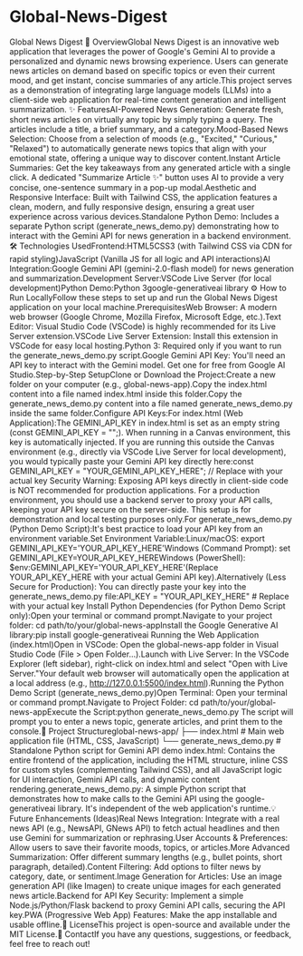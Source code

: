 # Global-News-Digest

Global News Digest
🚀 OverviewGlobal News Digest is an innovative web application that leverages the power of Google's Gemini AI to provide a personalized and dynamic news browsing experience. Users can generate news articles on demand based on specific topics or even their current mood, and get instant, concise summaries of any article.This project serves as a demonstration of integrating large language models (LLMs) into a client-side web application for real-time content generation and intelligent summarization.
✨ FeaturesAI-Powered News Generation: Generate fresh, short news articles on virtually any topic by simply typing a query. The articles include a title, a brief summary, and a category.Mood-Based News Selection: Choose from a selection of moods (e.g., "Excited," "Curious," "Relaxed") to automatically generate news topics that align with your emotional state, offering a unique way to discover content.Instant Article Summaries: Get the key takeaways from any generated article with a single click. A dedicated "Summarize Article
✨" button uses AI to provide a very concise, one-sentence summary in a pop-up modal.Aesthetic and Responsive Interface: Built with Tailwind CSS, the application features a clean, modern, and fully responsive design, ensuring a great user experience across various devices.Standalone Python Demo: Includes a separate Python script (generate_news_demo.py) demonstrating how to interact with the Gemini API for news generation in a backend environment.
🛠️ Technologies UsedFrontend:HTML5CSS3 (with Tailwind CSS via CDN for rapid styling)JavaScript (Vanilla JS for all logic and API interactions)AI Integration:Google Gemini API (gemini-2.0-flash model) for news generation and summarization.Development Server:VSCode Live Server (for local development)Python Demo:Python 3google-generativeai library
⚙️ How to Run LocallyFollow these steps to set up and run the Global News Digest application on your local machine.PrerequisitesWeb Browser: A modern web browser (Google Chrome, Mozilla Firefox, Microsoft Edge, etc.).Text Editor: Visual Studio Code (VSCode) is highly recommended for its Live Server extension.VSCode Live Server Extension: Install this extension in VSCode for easy local hosting.Python 3: Required only if you want to run the generate_news_demo.py script.Google Gemini API Key: You'll need an API key to interact with the Gemini model. Get one for free from Google AI Studio.Step-by-Step SetupClone or Download the Project:Create a new folder on your computer (e.g., global-news-app).Copy the index.html content into a file named index.html inside this folder.Copy the generate_news_demo.py content into a file named generate_news_demo.py inside the same folder.Configure API Keys:For index.html (Web Application):The GEMINI_API_KEY in index.html is set as an empty string (const GEMINI_API_KEY = "";). When running in a Canvas environment, this key is automatically injected. If you are running this outside the Canvas environment (e.g., directly via VSCode Live Server for local development), you would typically paste your Gemini API key directly here:const GEMINI_API_KEY = "YOUR_GEMINI_API_KEY_HERE"; // Replace with your actual key
Security Warning: Exposing API keys directly in client-side code is NOT recommended for production applications. For a production environment, you should use a backend server to proxy your API calls, keeping your API key secure on the server-side. This setup is for demonstration and local testing purposes only.For generate_news_demo.py (Python Demo Script):It's best practice to load your API key from an environment variable.Set Environment Variable:Linux/macOS: export GEMINI_API_KEY='YOUR_API_KEY_HERE'Windows (Command Prompt): set GEMINI_API_KEY=YOUR_API_KEY_HEREWindows (PowerShell): $env:GEMINI_API_KEY='YOUR_API_KEY_HERE'(Replace YOUR_API_KEY_HERE with your actual Gemini API key).Alternatively (Less Secure for Production): You can directly paste your key into the generate_news_demo.py file:API_KEY = "YOUR_API_KEY_HERE" # Replace with your actual key
Install Python Dependencies (for Python Demo Script only):Open your terminal or command prompt.Navigate to your project folder: cd path/to/your/global-news-appInstall the Google Generative AI library:pip install google-generativeai
Running the Web Application (index.html)Open in VSCode: Open the global-news-app folder in Visual Studio Code (File > Open Folder...).Launch with Live Server: In the VSCode Explorer (left sidebar), right-click on index.html and select "Open with Live Server."Your default web browser will automatically open the application at a local address (e.g., http://127.0.0.1:5500/index.html).Running the Python Demo Script (generate_news_demo.py)Open Terminal: Open your terminal or command prompt.Navigate to Project Folder: cd path/to/your/global-news-appExecute the Script:python generate_news_demo.py
The script will prompt you to enter a news topic, generate articles, and print them to the console.📂 Project Structureglobal-news-app/
├── index.html                # Main web application file (HTML, CSS, JavaScript)
└── generate_news_demo.py     # Standalone Python script for Gemini API demo
index.html: Contains the entire frontend of the application, including the HTML structure, inline CSS for custom styles (complementing Tailwind CSS), and all JavaScript logic for UI interaction, Gemini API calls, and dynamic content rendering.generate_news_demo.py: A simple Python script that demonstrates how to make calls to the Gemini API using the google-generativeai library. It's independent of the web application's runtime.💡 Future Enhancements (Ideas)Real News Integration: Integrate with a real news API (e.g., NewsAPI, GNews API) to fetch actual headlines and then use Gemini for summarization or rephrasing.User Accounts & Preferences: Allow users to save their favorite moods, topics, or articles.More Advanced Summarization: Offer different summary lengths (e.g., bullet points, short paragraph, detailed).Content Filtering: Add options to filter news by category, date, or sentiment.Image Generation for Articles: Use an image generation API (like Imagen) to create unique images for each generated news article.Backend for API Key Security: Implement a simple Node.js/Python/Flask backend to proxy Gemini API calls, securing the API key.PWA (Progressive Web App) Features: Make the app installable and usable offline.📄 LicenseThis project is open-source and available under the MIT License.📧 ContactIf you have any questions, suggestions, or feedback, feel free to reach out!
